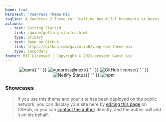 ```yaml
---
home: true
heroText: 'VuePress Theme Mix'
tagline: A VuePress 2 Theme for Crafting beautiful Documents or Notes
actions:
  - text: Getting Started
    link: /guide/getting-started.html
    type: primary
  - text: Open on GitHub
    link: https://github.com/gavinliu6/vuepress-theme-mix
    type: secondary
footer: MIT Licensed | Copyright © 2021-present Gavin Liu
---
```


<p class="badges">
  <a href="https://www.npmjs.com/package/vuepress-theme-mix" target="_blank" rel="noopener noreferrer"><img src="https://badgen.net/npm/v/vuepress-theme-mix/next" alt="npm" ></a>{{ ' ' }}
  <a href="https://v2.vuepress.vuejs.org/" target="_blank" rel="noopener noreferrer"><img src="https://img.shields.io/badge/vuepress-v2.0.0--beta.64-3eaf7e" alt="vuepress@next" /></a>{{ ' ' }}
  <a href="https://github.com/gavinliu6/vuepress-theme-mix" target="_blank" rel="noopener noreferrer"><img src="https://img.shields.io/github/license/gavinliu6/vuepress-theme-mix" alt="GitHub license" ></a>{{ ' ' }}
  <a href="https://app.netlify.com/sites/vuepress-theme-mix/deploys" target="_blank" rel="noopener noreferrer"><img src="https://api.netlify.com/api/v1/badges/1c7f6ca5-685b-463c-ab12-66b4d89c2eb7/deploy-status" alt="Netlify Status" ></a>{{ ' ' }}
  <a href="https://www.npmjs.com/package/vuepress-theme-mix" target="_blank" rel="noopener noreferrer"><img src="https://img.shields.io/npm/dt/vuepress-theme-mix" alt="npm" ></a>
</p>

### Showcases

> If you use this theme and your site has been deployed on the public network, you can display your site here by [editing this page](https://github.com/gavinliu6/vuepress-theme-mix/edit/main/docs/README.md) on GitHub, or you can <a href="mailto:hello@gavinliu.me">contact the author</a> directly, and the author will add it on his behalf.

<style scoped>
  .badges {
    text-align: center;
  }

  .badges a {
    border: none !important;
  }
  .badges img {
    display: inline-block;
  }
</style>
